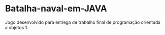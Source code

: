 # Batalha-naval-em-JAVA
Jogo desenvolvido para entrega de trabalho final de programação orientada a objetos 1.
